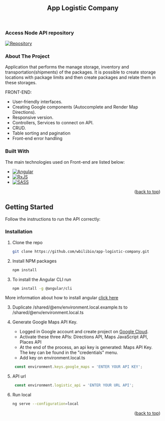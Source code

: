 <a name="readme-top"></a>
<div align="center">
  <h2 align="center">App Logistic Company</h2>
</div><br>

### Access Node API repository 

[![Repository](https://img.shields.io/badge/Node-Frontend-339933?style=for-the-badge&logo=nodedojs&logoColor=white)](https://github.com/wbilibio/app-logistic-company-api)

### About The Project

Application that performs the manage storage, inventory and transportation(shipments) of the packages. 
It is possible to create storage locations with package limits and then create packages and relate them in these storages.

FRONT-END:
* User-friendly interfaces.
* Creating Google components (Autocomplete and Render Map Directions).
* Responsive version.
* Controllers, Services to connect on API.
* CRUD.
* Table sorting and pagination 
* Front-end error handling

### Built With

The main technologies used on Front-end are listed below:

* [![Angular][Angular.io]][Angular-url]
* [![RxJS][RxJS.io]][RxJS-url]
* [![SASS][SASS.io]][SASS-url]

<p align="right">(<a href="#readme-top">back to top</a>)</p>

<!-- GETTING STARTED -->
## Getting Started

Follow the instructions to run the API correctly:

### Installation


1. Clone the repo
   ```sh
   git clone https://github.com/wbilibio/app-logistic-company.git
   ```
2. Install NPM packages
   ```sh
   npm install
   ```
2. To install the Angular CLI run
   ```sh
   npm install -g @angular/cli
   ```
More information about how to install angular <a href="https://angular.io/guide/setup-local">click here</a>

3. Duplicate /shared/@env/environment.local.example.ts to /shared/@env/environment.local.ts 

4. Generate Google Maps API Key.
   - Logged in Google account and create project on <a href="https://console.cloud.google.com/google/maps-apis/overview">Google Cloud</a>.
   - Activate these three APIs: Directions API, Maps JavaScript API, Places API 
   - At the end of the process, an api key is generated: Maps API Key. The key can be found in the "credentials" menu.
   - Add key on environment.local.ts
   ```js
    const environment.keys.google_maps = 'ENTER YOUR API KEY';
   ```
5. API url 

   ```js
    const environment.logistic_api = 'ENTER YOUR URL API';
   ```   

4. Run local
   ```sh
   ng serve --configuration=local
   ```


<p align="right">(<a href="#readme-top">back to top</a>)</p>


[Angular.io]: https://img.shields.io/badge/Angular-DD0031?style=for-the-badge&logo=angular&logoColor=white
[Angular-url]: https://angular.io/
[RxJS.io]: https://img.shields.io/badge/RxJS-B7178C?style=for-the-badge&logo=reactivex&logoColor=white
[RxJS-url]: https://rxjs.dev/
[SASS.io]: https://img.shields.io/badge/SASS-CC6699?style=for-the-badge&logo=sass&logoColor=white
[SASS-url]: https://sass-lang.com
